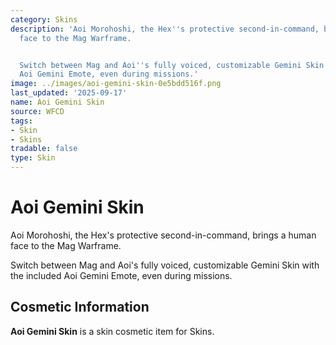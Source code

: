 ```yaml
---
category: Skins
description: 'Aoi Morohoshi, the Hex''s protective second-in-command, brings a human
  face to the Mag Warframe.


  Switch between Mag and Aoi''s fully voiced, customizable Gemini Skin with the included
  Aoi Gemini Emote, even during missions.'
image: ../images/aoi-gemini-skin-0e5bdd516f.png
last_updated: '2025-09-17'
name: Aoi Gemini Skin
source: WFCD
tags:
- Skin
- Skins
tradable: false
type: Skin
---
```


# Aoi Gemini Skin

Aoi Morohoshi, the Hex's protective second-in-command, brings a human face to the Mag Warframe.

Switch between Mag and Aoi's fully voiced, customizable Gemini Skin with the included Aoi Gemini Emote, even during missions.

## Cosmetic Information

**Aoi Gemini Skin** is a skin cosmetic item for Skins.


